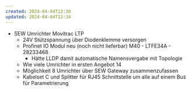 ```yaml
---
created: 2024-04-04T12:30
updated: 2024-04-04T12:34
---
```

- SEW Umrichter Movitrac LTP
	- 24V Stützspannung über Diodenklemme versorgen
	- Profinet IO Modul neu (noch nicht lieferbar) M40 - LTFE34A - 28233468
		- Hätte LLDP damit automatische Namensvergabe mit Topologie
	- Wie viele Umrichter in ersten Angebot 14
	- Möglichkeit 8 Umrichter über SEW Gateway zusammenzufassen
	- Kabelset C und Splitter für RJ45 Schnittstelle um alle auf einem Bus für Parametrierung
